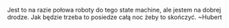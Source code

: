 Jest to na razie połowa roboty do tego state machine, ale jestem na dobrej drodze. Jak będzie trzeba to posiedze całą noc żeby to skończyć. ~Hubert
